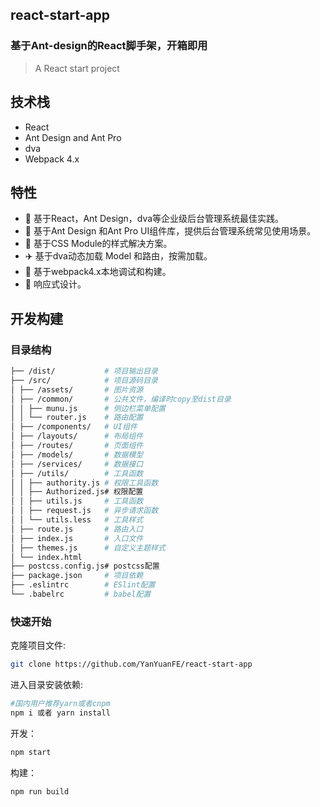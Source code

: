 ## react-start-app

### 基于Ant-design的React脚手架，开箱即用

> A React start project


## 技术栈

*  React
*  Ant Design and Ant Pro
*  dva
*  Webpack 4.x

## 特性
*  :gem: 基于React，Ant Design，dva等企业级后台管理系统最佳实践。
*  :art: 基于Ant Design 和Ant Pro UI组件库，提供后台管理系统常见使用场景。
*  :nail_care: 基于CSS Module的样式解决方案。
*  :airplane: 基于dva动态加载 Model 和路由，按需加载。
*  :rocket: 基于webpack4.x本地调试和构建。
*  :iphone: 响应式设计。


## 开发构建

### 目录结构

```bash
├── /dist/           # 项目输出目录
├── /src/            # 项目源码目录
│ ├── /assets/       # 图片资源
│ ├── /common/       # 公共文件，编译时copy至dist目录
│ │ ├── munu.js      # 侧边栏菜单配置
│ │ └── router.js    # 路由配置
│ ├── /components/   # UI组件
│ ├── /layouts/      # 布局组件
│ ├── /routes/       # 页面组件
│ ├── /models/       # 数据模型
│ ├── /services/     # 数据接口
│ ├── /utils/        # 工具函数
│ │ ├── authority.js # 权限工具函数
│ │ ├── Authorized.js# 权限配置
│ │ ├── utils.js     # 工具函数
│ │ ├── request.js   # 异步请求函数
│ │ └── utils.less   # 工具样式
│ ├── route.js       # 路由入口
│ ├── index.js       # 入口文件
│ ├── themes.js      # 自定义主题样式
│ └── index.html
├── postcss.config.js# postcss配置
├── package.json     # 项目依赖
├── .eslintrc        # ESlint配置
└── .babelrc         # babel配置
```

### 快速开始

克隆项目文件:

```bash
git clone https://github.com/YanYuanFE/react-start-app
```

进入目录安装依赖:

```bash
#国内用户推荐yarn或者cnpm
npm i 或者 yarn install
```

开发：

```bash
npm start
```

构建：

```bash
npm run build
```
